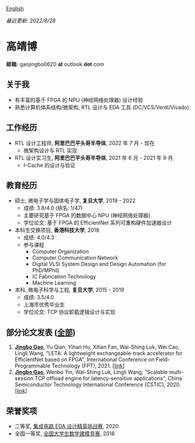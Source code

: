 [English](/)

*最近更新: 2022/8/28*

# 高靖博

**邮箱:** gaojingbo0620 **at** outlook **dot** com

## 关于我

* 有丰富的基于 FPGA 的 NPU (神经网络处理器) 设计经验
* 熟悉计算机体系结构/微架构, RTL 设计与 EDA 工具 (DC/VCS/Verdi/Vivado)

## 工作经历

* RTL 设计工程师, **阿里巴巴平头哥半导体**, 2022 年 7 月 - 现在
    * 微架构设计与 RTL 实现
* RTL 设计实习生, **阿里巴巴平头哥半导体**, 2021 年 6 月 - 2021 年 9 月
    * I-Cache 的设计与验证

## 教育经历

* 硕士, 微电子学与固体电子学, **复旦大学**, 2019 - 2022
    * 成绩: 3.8/4.0 (排名: 1/47)
    * 主要研究基于 FPGA 的数据中心 NPU (神经网络处理器)
    * 学位论文: 基于 FPGA 的 EfficientNet 系列可重构硬件加速器设计
* 本科生交换项目, **香港科技大学**, 2018
    * 成绩: 4.0/4.3
    * 参与课程
        * Computer Organization
        * Computer Communication Network
        * Digital VLSI System Design and Design Automation (for PhD/MPhil)
        * IC Fabrication Technology
        * Machine Learning
* 本科, 微电子科学与工程, **复旦大学**, 2015 - 2019
    * 成绩: 3.5/4.0
    * 上海市优秀毕业生
    * 学位论文: TCP 协议卸载逻辑设计与实现

## 部分论文发表 ([全部](/pub_list/))

1. <u>**Jingbo Gao**</u>, Yu Qian, Yihan Hu, Xitian Fan, Wai-Shing Luk, Wei Cao, Lingli Wang, "LETA: A lightweight exchangeable-track accelerator for EfficientNet based on FPGA", International Conference on Field-Programmable Technology (FPT), 2021. [[link](https://ieeexplore.ieee.org/document/9609919)]
2. <u>**Jingbo Gao**</u>, Wenbo Yin, Wai-Shing Luk, Lingli Wang, "Scalable multi-session TCP offload engine for latency-sensitive applications", China Semiconductor Technology International Conference (CSTIC), 2020. [[link](https://ieeexplore.ieee.org/document/9282453)]

## 荣誉奖项

* 二等奖, [集成电路 EDA 设计精英挑战赛](https://eda.icisc.cn/), 2020
* 全国一等奖, [全国大学生数学建模竞赛](http://www.mcm.edu.cn/), 2018